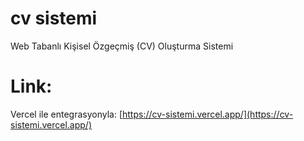 # cv sistemi
Web Tabanlı Kişisel Özgeçmiş (CV) Oluşturma Sistemi

# Link:
Vercel ile entegrasyonyla: [https://cv-sistemi.vercel.app/](https://cv-sistemi.vercel.app/)
